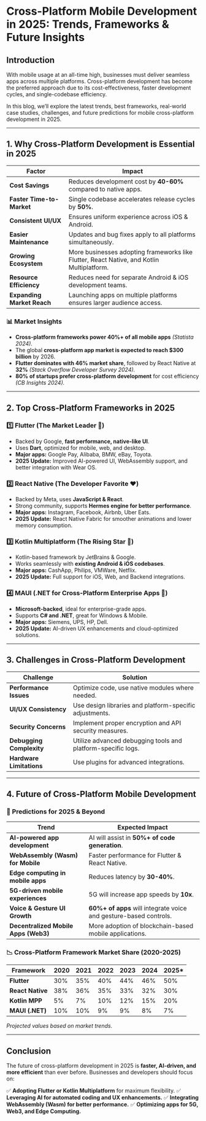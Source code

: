 # Cross-Platform Mobile Development in 2025: Trends, Frameworks & Future Insights

## Introduction
With mobile usage at an all-time high, businesses must deliver seamless apps across multiple platforms. Cross-platform development has become the preferred approach due to its cost-effectiveness, faster development cycles, and single-codebase efficiency.

In this blog, we’ll explore the latest trends, best frameworks, real-world case studies, challenges, and future predictions for mobile cross-platform development in 2025.

---

## 1. Why Cross-Platform Development is Essential in 2025

| **Factor**                 | **Impact**                                                                                |
| -------------------------- | ----------------------------------------------------------------------------------------- |
| **Cost Savings**           | Reduces development cost by **40-60%** compared to native apps.                           |
| **Faster Time-to-Market**  | Single codebase accelerates release cycles by **50%**.                                    |
| **Consistent UI/UX**       | Ensures uniform experience across iOS & Android.                                          |
| **Easier Maintenance**     | Updates and bug fixes apply to all platforms simultaneously.                              |
| **Growing Ecosystem**      | More businesses adopting frameworks like Flutter, React Native, and Kotlin Multiplatform. |
| **Resource Efficiency**    | Reduces need for separate Android & iOS development teams.                                |
| **Expanding Market Reach** | Launching apps on multiple platforms ensures larger audience access.                      |

### 📊 Market Insights
- **Cross-platform frameworks power 40%+ of all mobile apps** *(Statista 2024).*
- The global **cross-platform app market is expected to reach $300 billion** by 2026.
- **Flutter dominates with 46% market share**, followed by React Native at **32%** *(Stack Overflow Developer Survey 2024).*
- **80% of startups prefer cross-platform development** for cost efficiency *(CB Insights 2024).*

---

## 2. Top Cross-Platform Frameworks in 2025

### 1️⃣ Flutter (The Market Leader 🚀)
- Backed by Google, **fast performance, native-like UI**.
- Uses **Dart**, optimized for mobile, web, and desktop.
- **Major apps:** Google Pay, Alibaba, BMW, eBay, Toyota.
- **2025 Update:** Improved AI-powered UI, WebAssembly support, and better integration with Wear OS.

### 2️⃣ React Native (The Developer Favorite ❤️)
- Backed by Meta, uses **JavaScript & React**.
- Strong community, supports **Hermes engine for better performance**.
- **Major apps:** Instagram, Facebook, Airbnb, Uber Eats.
- **2025 Update:** React Native Fabric for smoother animations and lower memory consumption.

### 3️⃣ Kotlin Multiplatform (The Rising Star 🌟)
- Kotlin-based framework by JetBrains & Google.
- Works seamlessly with **existing Android & iOS codebases**.
- **Major apps:** CashApp, Philips, VMWare, Netflix.
- **2025 Update:** Full support for iOS, Web, and Backend integrations.

### 4️⃣ MAUI (.NET for Cross-Platform Enterprise Apps 🏢)
- **Microsoft-backed**, ideal for enterprise-grade apps.
- Supports **C# and .NET**, great for Windows & Mobile.
- **Major apps:** Siemens, UPS, HP, Dell.
- **2025 Update:** AI-driven UX enhancements and cloud-optimized solutions.

---

## 3. Challenges in Cross-Platform Development

| **Challenge**            | **Solution**                                                 |
| ------------------------ | ------------------------------------------------------------ |
| **Performance Issues**   | Optimize code, use native modules where needed.              |
| **UI/UX Consistency**    | Use design libraries and platform-specific adjustments.      |
| **Security Concerns**    | Implement proper encryption and API security measures.       |
| **Debugging Complexity** | Utilize advanced debugging tools and platform-specific logs. |
| **Hardware Limitations** | Use plugins for advanced integrations.                       |

---

## 4. Future of Cross-Platform Mobile Development

### 🚀 Predictions for 2025 & Beyond

| **Trend**                            | **Expected Impact**                                               |
| ------------------------------------ | ----------------------------------------------------------------- |
| **AI-powered app development**       | AI will assist in **50%+ of code generation**.                    |
| **WebAssembly (Wasm) for Mobile**    | Faster performance for Flutter & React Native.                    |
| **Edge computing in mobile apps**    | Reduces latency by **30-40%**.                                    |
| **5G-driven mobile experiences**     | 5G will increase app speeds by **10x**.                           |
| **Voice & Gesture UI Growth**        | **60%+ of apps** will integrate voice and gesture-based controls. |
| **Decentralized Mobile Apps (Web3)** | More adoption of blockchain-based mobile applications.            |

### 📉 Cross-Platform Framework Market Share (2020-2025)

| **Framework**    | **2020** | **2021** | **2022** | **2023** | **2024** | **2025*** |
| ---------------- | -------- | -------- | -------- | -------- | -------- | --------- |
| **Flutter**      | 30%      | 35%      | 40%      | 44%      | 46%      | 50%       |
| **React Native** | 38%      | 36%      | 35%      | 33%      | 32%      | 30%       |
| **Kotlin MPP**   | 5%       | 7%       | 10%      | 12%      | 15%      | 20%       |
| **MAUI (.NET)**  | 10%      | 10%      | 9%       | 9%       | 8%       | 7%        |

*Projected values based on market trends.*

---

## Conclusion
The future of cross-platform development in 2025 is **faster, AI-driven, and more efficient** than ever before. Businesses and developers should focus on:

✅ **Adopting Flutter or Kotlin Multiplatform** for maximum flexibility.
✅ **Leveraging AI for automated coding and UX enhancements.**
✅ **Integrating WebAssembly (Wasm) for better performance.**
✅ **Optimizing apps for 5G, Web3, and Edge Computing.**
